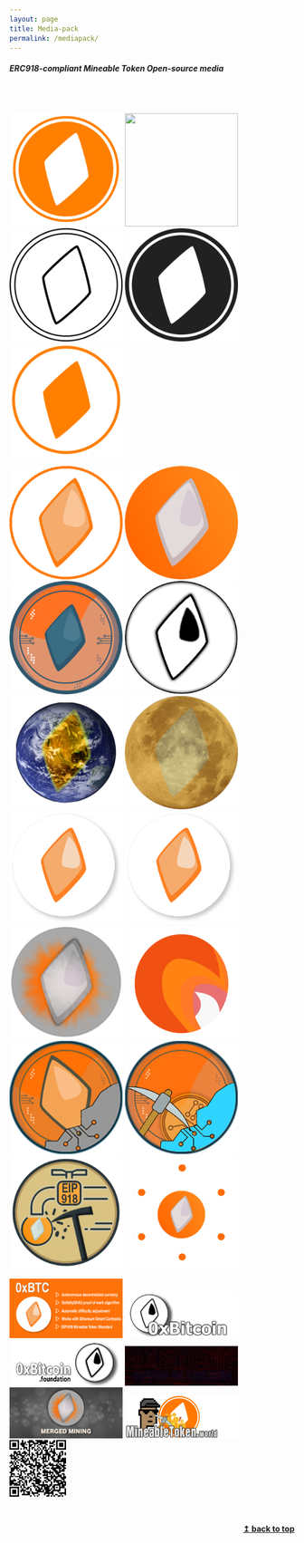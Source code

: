 ```yaml
---
layout: page
title: Media-pack
permalink: /mediapack/
---
```



##### *ERC918-compliant Mineable Token Open-source media*
<br>
<br>


<a href="images/0xBTC-Logo.png" target="_blank"><img src="images/0xBTC-Logo.png" width="200" height="200"></a>
<a href="images/0xBTC-Logo-blue2.png" target="_blank"><img src="images/0xBTC-Logo-blue2.png" width="200" height="200"></a>
<a href="images/0xBTC-Logo-black.png" target="_blank"><img src="images/0xBTC-Logo-black.png" width="200" height="200"></a>
<a href="images/0xBTC-Logo-coal.png" target="_blank"><img src="images/0xBTC-Logo-coal.png" width="200" height="200"></a>
<a href="images/0xBTC-Logo-white" target="_blank"><img src="images/0xBTC-Logo-white.png" width="200" height="200"></a>



<a href="images/0xBTC-Logo2.png" target="_blank"><img src="images/0xBTC-Logo2.png" width="200" height="200"></a>
<a href="images/0xBTC-Logo3.png" target="_blank"><img src="images/0xBTC-Logo3.png" width="200" height="200"></a>
<a href="images/0xBTC-Logo4.png" target="_blank"><img src="images/0xBTC-Logo4.png" width="200" height="200"></a>
<a href="images/0xBTC-Logo5.png" target="_blank"><img src="images/0xBTC-Logo5.png" width="200" height="200"></a>
<a href="images/0xBTC-Logo6.png" target="_blank"><img src="images/0xBTC-Logo6.png" width="200" height="200"></a>
<a href="images/0xBTC-Logo7.png" target="_blank"><img src="images/0xBTC-Logo7.png" width="200" height="200"></a>
<a href="images/0xBTC-Logo8.png" target="_blank"><img src="images/0xBTC-Logo8.png" width="200" height="200"></a>
<a href="images/0xBTC-Logo8.png" target="_blank"><img src="images/0xBTC-Logo8.png" width="200" height="200"></a>
<a href="images/0xLTC-Logo.png" target="_blank"><img src="images/0xLTC-Logo.png" width="200" height="200"></a>
<a href="imagesLava-Wallet.png" target="_blank"><img src="images/Lava-Wallet.png" width="200" height="200"></a>
<a href="images/Token-Logo.png" target="_blank"><img src="images/Token-Logo.png" width="200" height="200"></a>
<a href="images/Token-Logo2.png" target="_blank"><img src="images/Token-Logo2.png" width="200" height="200"></a>
<a href="images/Token-Logo3.png" target="_blank"><img src="images/Token-Logo3.png" width="200" height="200"></a>
<a href="images/0xBTC-pool.png" target="_blank"><img src="images/0xBTC-pool.png" width="200" height="200"></a>


<a href="images/0xBTC-web.png" target="_blank"><img src="images/0xBTC-web.png" width="200" height=""></a>
<a href="images/email.png" target="_blank"><img src="images/email.png" width="200" height=""></a>
<a href="images/0xbtcfoundation-MediumArticle-gfx.png" target="_blank"><img src="images/0xbtcfoundation-MediumArticle-gfx.png" width="200" height=""></a>
<a href="images/Lava_Banner.gif" target="_blank"><img src="images/Lava_Banner.gif" width="200" height=""></a>
<a href="images/merged mining.png" target="_blank"><img src="images/merged mining.png" width="200" height=""></a>
<a href="images/mtw.png" target="_blank"><img src="images/mtw.png" width="200" height=""></a>
<a href="images/contractQRC.png" target="_blank"><img src="images/contractQRC.png" width="100" height="100"></a>

&nbsp;
<div align="right">
   <b><a href="#top">↥ back to top</a></b>
</div>
